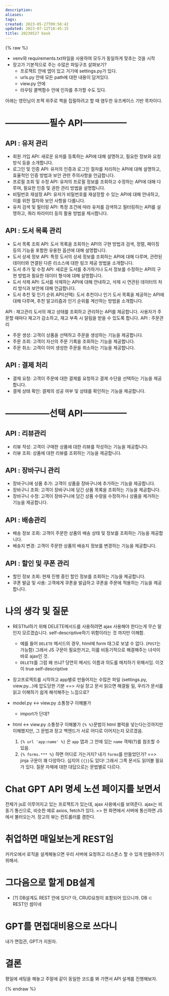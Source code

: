 ```yaml
---
description:
aliases: 
tags: 
created: 2023-05-27T09:58:42
updated: 2023-07-12T10:45:15
title: 20230527 book
---
```

{% raw %}

- venv와 requirements.txt파일을 사용하여 모두가 동일하게 맞추는 것을 시작
- 장고가 기본적으로 주는 수많은 파일구조 살펴보기?
	- 프로젝트 안에 앱이 있고 거기에 settings.py가 있다.
	- urls.py 안에 모든 path에 대한 내용이 담겨있다. 
	- view.py 안에 
	- 라우팅 콜백함수 안에 인자를 추가할 수도 있다.

아래는 영민님이 프젝 위주로 책을 집필하려고 할 때 염두한 유즈케이스 기반 목차이다.
# —————필수 API————— 
## API : 유저 관리

- 회원 가입 API: 새로운 유저를 등록하는 API에 대해 설명하고, 필요한 정보와 요청 방식 등을 소개합니다.
- 로그인 및 인증 API: 유저의 인증과 로그인 절차를 처리하는 API에 대해 설명하고, 효율적인 인증 방법과 보안 관련 주의사항을 언급합니다.
- 프로필 조회 및 수정 API: 유저의 프로필 정보를 조회하고 수정하는 API에 대해 다루며, 필요한 인증 및 권한 관리 방법을 설명합니다.
- 비밀번호 재설정 API: 유저가 비밀번호를 재설정할 수 있는 API에 대해 안내하고, 이를 위한 절차와 보안 사항을 다룹니다.
- 유저 검색 및 필터링 API: 특정 조건에 따라 유저를 검색하고 필터링하는 API를 설명하고, 쿼리 파라미터 등의 활용 방법을 제시합니다.

## API : 도서 목록 관리

- 도서 목록 조회 API: 도서 목록을 조회하는 API의 구현 방법과 검색, 정렬, 페이징 등의 기능을 포함한 유용한 옵션에 대해 설명합니다.
- 도서 상세 정보 API: 특정 도서의 상세 정보를 조회하는 API에 대해 다루며, 관련된 데이터와 연결된 다른 리소스에 대한 링크 제공 방법을 소개합니다.
- 도서 추가 및 수정 API: 새로운 도서를 추가하거나 도서 정보를 수정하는 API의 구현 방법과 필요한 데이터 형식에 대해 설명합니다.
- 도서 삭제 API: 도서를 삭제하는 API에 대해 안내하고, 삭제 시 연관된 데이터의 처리 방식과 보안에 대해 언급합니다.
- 도서 추천 및 인기 순위 API(선택): 도서 추천이나 인기 도서 목록을 제공하는 API에 대해 다루며, 추천 알고리즘과 인기 순위를 계산하는 방법을 소개합니다.

API : 재고관리 도서의 재고 상태를 조회하고 관리하는 API를 제공합니다. 사용자가 주문할 때마다 재고가 감소하고, 재고 부족 시 알림을 받을 수 있도록 합니다. API : 주문관리

- 주문 생성: 고객이 상품을 선택하고 주문을 생성하는 기능을 제공합니다.
- 주문 조회: 고객이 자신의 주문 기록을 조회하는 기능을 제공합니다.
- 주문 취소: 고객이 이미 생성한 주문을 취소하는 기능을 제공합니다.

## API : 결제 처리

- 결제 요청: 고객이 주문에 대한 결제를 요청하고 결제 수단을 선택하는 기능을 제공합니다.
- 결제 상태 확인: 결제의 성공 여부 및 상태를 확인하는 기능을 제공합니다.

# —————선택 API————— 
## API : 리뷰관리

- 리뷰 작성: 고객이 구매한 상품에 대한 리뷰를 작성하는 기능을 제공합니다.
- 리뷰 조회: 상품에 대한 리뷰를 조회하는 기능을 제공합니다.

## API : 장바구니 관리

- 장바구니에 상품 추가: 고객이 상품을 장바구니에 추가하는 기능을 제공합니다.
- 장바구니 조회: 고객이 장바구니에 담긴 상품 목록을 조회하는 기능을 제공합니다.
- 장바구니 수정: 고객이 장바구니에 담긴 상품 수량을 수정하거나 상품을 제거하는 기능을 제공합니다.

## API : 배송관리

- 배송 정보 조회: 고객이 주문한 상품의 배송 상태 및 정보를 조회하는 기능을 제공합니다.
- 배송지 변경: 고객이 주문한 상품의 배송지 정보를 변경하는 기능을 제공합니다.

## API : 할인 및 쿠폰 관리

- 할인 정보 조회: 현재 진행 중인 할인 정보를 조회하는 기능을 제공합니다.
- 쿠폰 발급 및 사용: 고객에게 쿠폰을 발급하고 쿠폰을 주문에 적용하는 기능을 제공합니다.

# 나의 생각 및 질문
- RESTful하기 위해 DELETE메서드를 사용하려면 ajax 사용해야 한다는게 무슨 말인지 모르겠습니다. self-descriptive하기 위함이라는 것 까지만 이해함. 
	- 예를 들어 `DELETE` 메서드의 경우, html에 form 태그로 보낼 수 없다. (`POST`는 가능함) 그래서 JS 구문이 필요한거고, 이를 비동기적으로 해결해주는 녀석이 바로 ajax인 것.
	- `DELETE`를 그럼 왜 쓰냐? 당연히 메서드 이름과 의도를 매치하기 위해서임. 이것이 true self-descriptive
- 장고프로젝트를 시작하고 app별로 만들어지는 수많은 파일 (settings.py, view.py...)에 압도당한 기분 ==> 사실 장고 문서 읽으면 해결될 일, 우리가 문서를 읽고 이해하기 쉽게 해석해주는 느낌으로?
- model.py <-> view.py 소통창구 이해불가
	- import가 단데?
 
- html <-> view.py 소통창구 이해불가 `{% %}`문법이 html 블럭을 넣는다는것까지만 이해했지만, 그 문법과 장고 백엔드가 서로 어디로 이어지는지 모르겠음.
	1. `{% url 'app:name' %}` 은 `app` 앱과 그 안에 있는 `name` 객체(?)를 참조할 수 있음. 
	2. `{% forms.*** %}` 하면 어디로 가는거지? 내가 `forms`를 만들었던가? ==> jinja 구문이 꽤 다양하다. 심지어 `{{}}`도 있다! 그래서 그쪽 문서도 읽어볼 필요가 있다. 질문 자체에 대한 대답으로는 문법별로 다르다.


# Chat GPT API 명세 노션 페이지를 보면서
전체가 js로 이루어지고 있는 프로젝트가 있는데, ajax 사용예시를 보여준다.
ajax는 비동기 통신으로, 비슷한 예로 axios, fetch가 있다. => 한 화면에서 서버에 통신하면 JS에서 불러오는거. 
장고의 뷰는 컨트롤러를 겸한다.


# 취업하면 매일보는게 REST임
카카오에서 로직을 설계해놓으면 우리 서버에 요청하고 리스폰스 할 수 있게 만들어주기 위해서. 

# 그다음으로 할게 DB설계
- [?] DB설계도 REST 안에 있다? 아, CRUD요청이 포함되어 있으니까. DB ⊂ REST인 셈이네

# GPT를 면접대비용으로 쓰다니
내가 면접관, GPT가 지원자.

# 결론
평일에 세팅을 해놓고 주말에 같이 동일한 코드를 봐 가면서 API 설계를 진행해보자. 

{% endraw %}

